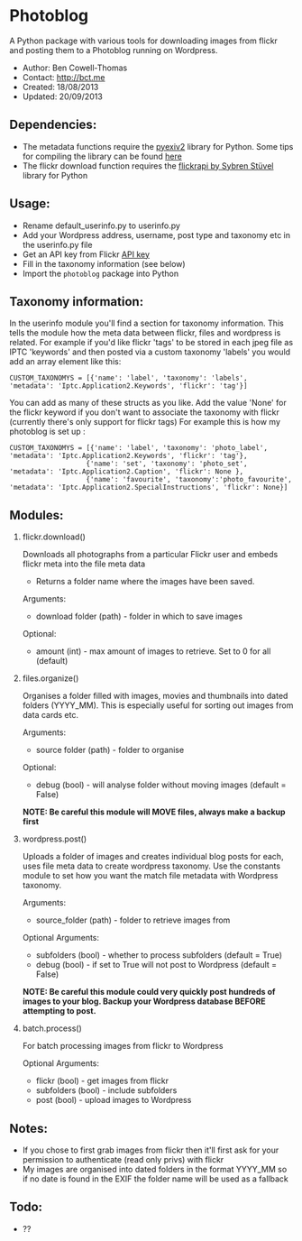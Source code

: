 Photoblog
=========

A Python package with various tools for downloading images from flickr and posting them to a Photoblog running on Wordpress.

- Author: Ben Cowell-Thomas
- Contact: http://bct.me
- Created: 18/08/2013
- Updated: 20/09/2013

Dependencies:
-------------
- The metadata functions require the [pyexiv2](http://tilloy.net/dev/pyexiv2/)  library for Python. Some tips for compiling the library can be found [here](http://bct.me/tutorials/using-python-to-migrate-from-flickr-to-wordpress/#pyexiv2)
- The flickr download function requires the [flickrapi by Sybren Stüvel](http://stuvel.eu/flickrapi) library for Python

Usage:
------
- Rename default_userinfo.py to userinfo.py
- Add your Wordpress address, username, post type and taxonomy etc in the userinfo.py file
- Get an API key from Flickr [API key](http://www.flickr.com/services/api/misc.api_keys.html)
- Fill in the taxonomy information (see below)
- Import the `photoblog` package into Python

Taxonomy information:
---------------------
In the userinfo module you'll find a section for taxonomy information. This tells the module how the meta data between flickr, files and wordpress is related.
For example if you'd like flickr 'tags' to be stored in each jpeg file as IPTC 'keywords' and then posted via a custom taxonomy 'labels' you would add an array element like this:

    CUSTOM_TAXONOMYS = [{'name': 'label', 'taxonomy': 'labels', 'metadata': 'Iptc.Application2.Keywords', 'flickr': 'tag'}]

You can add as many of these structs as you like. Add the value 'None' for the flickr keyword if you don't want to associate the taxonomy with flickr (currently there's only support for flickr tags)
For example this is how my photoblog is set up :

    CUSTOM_TAXONOMYS = [{'name': 'label', 'taxonomy': 'photo_label', 'metadata': 'Iptc.Application2.Keywords', 'flickr': 'tag'},
                       {'name': 'set', 'taxonomy': 'photo_set', 'metadata': 'Iptc.Application2.Caption', 'flickr': None },
                       {'name': 'favourite', 'taxonomy':'photo_favourite', 'metadata': 'Iptc.Application2.SpecialInstructions', 'flickr': None}]

Modules:
--------
1. flickr.download()

	Downloads all photographs from a particular Flickr user and embeds flickr meta into the file meta data
	
	- Returns a folder name where the images have been saved.
	
	Arguments:
	- download folder (path) - folder in which to save images
	
	Optional:
	- amount (int) - max amount of images to retrieve. Set to 0 for all (default)

2. files.organize()

	Organises a folder filled with images, movies and thumbnails into dated folders (YYYY_MM). 
	This is especially useful for sorting out images from data cards etc.
	
	Arguments:
	- source folder (path) - folder to organise
	
	Optional:
	- debug (bool) - will analyse folder without moving images (default = False)
	
	**NOTE: Be careful this module will MOVE files, always make a backup first**

3. wordpress.post()

	Uploads a folder of images and creates individual blog posts for each, uses file meta data to create wordpress taxonomy.
	Use the constants module to set how you want the match file metadata with Wordpress taxonomy.
	
	Arguments:
	- source_folder (path) - folder to retrieve images from
	
	Optional Arguments:
	- subfolders (bool) - whether to process subfolders (default = True)
	- debug (bool) - if set to True will not post to Wordpress (default = False)
	
	**NOTE: Be careful this module could very quickly post hundreds of images to your blog. 
	Backup your Wordpress database BEFORE attempting to post.**

4. batch.process()

	For batch processing images from flickr to Wordpress
	
	Optional Arguments:
	- flickr (bool) - get images from flickr
	- subfolders (bool) - include subfolders
	- post (bool) - upload images to Wordpress

Notes:
------
- If you chose to first grab images from flickr then it'll first ask for your permission to authenticate (read only privs) with flickr
- My images are organised into dated folders in the format YYYY_MM so if no date is found in the EXIF the folder name will be used as a fallback

Todo:
-----
- ??

